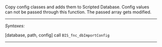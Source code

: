 Copy config classes and adds them to Scripted Database. Config values can not be passed through this function. The passed array gets modified.


---
*Syntaxes:*

[database, path, config] call `BIS_fnc_dbImportConfig`

---
